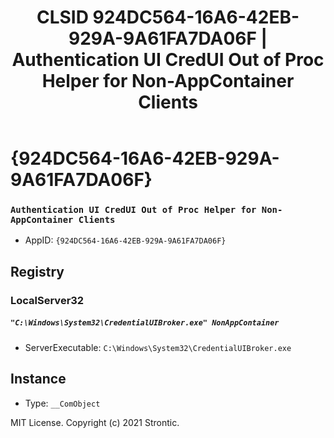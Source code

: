 ﻿---
title: "CLSID 924DC564-16A6-42EB-929A-9A61FA7DA06F | Authentication UI CredUI Out of Proc Helper for Non-AppContainer Clients"
excerpt: What is COM-Object CLSID 924DC564-16A6-42EB-929A-9A61FA7DA06F?
---

# {924DC564-16A6-42EB-929A-9A61FA7DA06F}

### `Authentication UI CredUI Out of Proc Helper for Non-AppContainer Clients`
* AppID: `{924DC564-16A6-42EB-929A-9A61FA7DA06F}`

## Registry


### LocalServer32

##### `"C:\Windows\System32\CredentialUIBroker.exe" NonAppContainer`
* ServerExecutable: `C:\Windows\System32\CredentialUIBroker.exe`

## Instance

* Type: `__ComObject`

MIT License. Copyright (c) 2021 Strontic.


